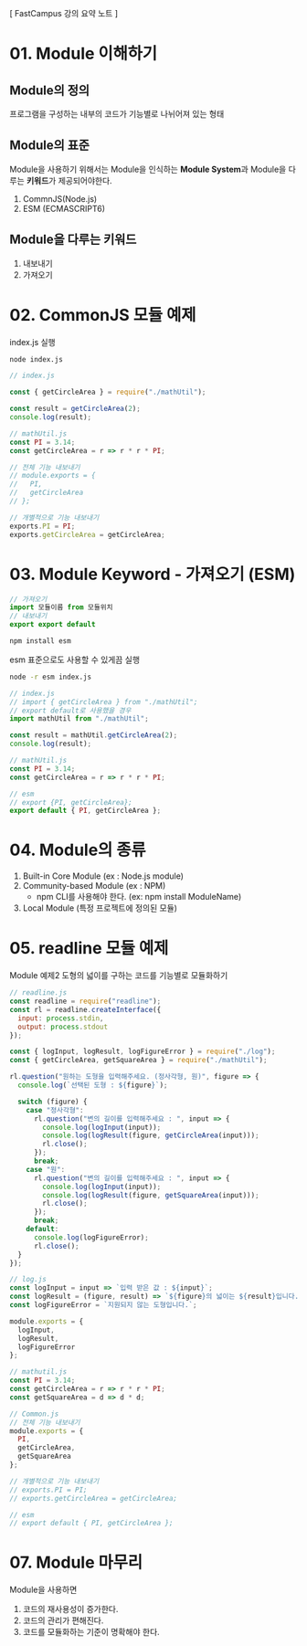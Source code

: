 [ FastCampus 강의 요약 노트 ]

# 01. Module 이해하기

## Module의 정의

프로그램을 구성하는 내부의 코드가 기능별로 나뉘어져 있는 형태

## Module의 표준

Module을 사용하기 위해서는 Module을 인식하는 **Module System**과 Module을 다루는 **키워드**가 제공되어야한다.

1. CommnJS(Node.js)
2. ESM (ECMASCRIPT6)

## Module을 다루는 키워드

1. 내보내기
2. 가져오기

# 02. CommonJS 모듈 예제

index.js 실행

```cmd
node index.js
```

```javascript
// index.js

const { getCircleArea } = require("./mathUtil");

const result = getCircleArea(2);
console.log(result);
```

```javascript
// mathUtil.js
const PI = 3.14;
const getCircleArea = r => r * r * PI;

// 전체 기능 내보내기
// module.exports = {
//   PI,
//   getCircleArea
// };

// 개별적으로 기능 내보내기
exports.PI = PI;
exports.getCircleArea = getCircleArea;
```

# 03. Module Keyword - 가져오기 (ESM)

```javascript
// 가져오기
import 모듈이름 from 모듈위치
// 내보내기
export export default
```

```cmd
npm install esm
```

esm 표준으로도 사용할 수 있게끔 실행

```cmd
node -r esm index.js
```

```javascript
// index.js
// import { getCircleArea } from "./mathUtil";
// export default로 사용했을 경우
import mathUtil from "./mathUtil";

const result = mathUtil.getCircleArea(2);
console.log(result);
```

```javascript
// mathUtil.js
const PI = 3.14;
const getCircleArea = r => r * r * PI;

// esm
// export {PI, getCircleArea};
export default { PI, getCircleArea };
```

# 04. Module의 종류

1. Built-in Core Module (ex : Node.js module)
2. Community-based Module (ex : NPM)
   - npm CLI를 사용해야 한다. (ex: npm install ModuleName)
3. Local Module (특정 프로젝트에 정의된 모듈)

# 05. readline 모듈 예제

Module 예제2
도형의 넓이를 구하는 코드를 기능별로 모듈화하기

```javascript
// readline.js
const readline = require("readline");
const rl = readline.createInterface({
  input: process.stdin,
  output: process.stdout
});

const { logInput, logResult, logFigureError } = require("./log");
const { getCircleArea, getSquareArea } = require("./mathUtil");

rl.question("원하는 도형을 입력해주세요. (정사각형, 원)", figure => {
  console.log(`선택된 도형 : ${figure}`);

  switch (figure) {
    case "정사각형":
      rl.question("변의 길이를 입력해주세요 : ", input => {
        console.log(logInput(input));
        console.log(logResult(figure, getCircleArea(input)));
        rl.close();
      });
      break;
    case "원":
      rl.question("변의 길이를 입력해주세요 : ", input => {
        console.log(logInput(input));
        console.log(logResult(figure, getSquareArea(input)));
        rl.close();
      });
      break;
    default:
      console.log(logFigureError);
      rl.close();
  }
});
```

```javascript
// log.js
const logInput = input => `입력 받은 값 : ${input}`;
const logResult = (figure, result) => `${figure}의 넓이는 ${result}입니다.`;
const logFigureError = `지원되지 않는 도형입니다.`;

module.exports = {
  logInput,
  logResult,
  logFigureError
};
```

```javascript
// mathutil.js
const PI = 3.14;
const getCircleArea = r => r * r * PI;
const getSquareArea = d => d * d;

// Common.js
// 전체 기능 내보내기
module.exports = {
  PI,
  getCircleArea,
  getSquareArea
};

// 개별적으로 기능 내보내기
// exports.PI = PI;
// exports.getCircleArea = getCircleArea;

// esm
// export default { PI, getCircleArea };
```

# 07. Module 마무리

Module을 사용하면

1. 코드의 재사용성이 증가한다.
2. 코드의 관리가 편해진다.
3. 코드를 모듈화하는 기준이 명확해야 한다.
